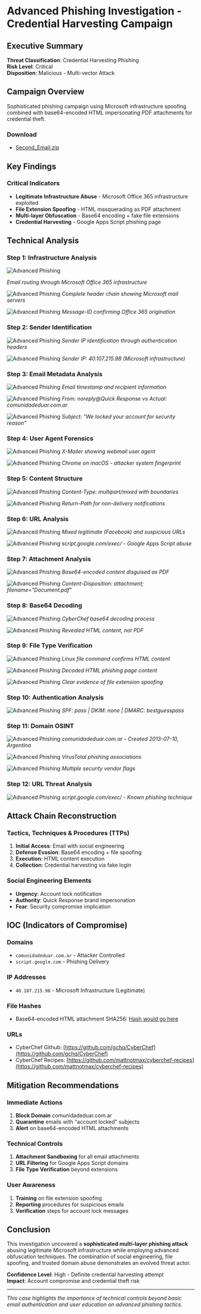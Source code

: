 # Advanced Phishing Investigation - Credential Harvesting Campaign

## Executive Summary

**Threat Classification**: Credential Harvesting Phishing  
**Risk Level**: Critical  
**Disposition**: Malicious - Multi-vector Attack

## Campaign Overview

Sophisticated phishing campaign using Microsoft infrastructure spoofing combined with base64-encoded HTML impersonating PDF attachments for credential theft.

### Download

- [Second_Email.zip](/1_SOC_Operations/TA577_Incident_Response/Email_Phishing_Analysis/Second_Email.zip)

## Key Findings

### Critical Indicators

- **Legitimate Infrastructure Abuse** - Microsoft Office 365 infrastructure exploited
- **File Extension Spoofing** - HTML masquerading as PDF attachment
- **Multi-layer Obfuscation** - Base64 encoding + fake file extensions
- **Credential Harvesting** - Google Apps Script phishing page

## Technical Analysis

### Step 1: Infrastructure Analysis

![Advanced Phishing](/1_SOC_Operations/TA577_Incident_Response//Email_Phishing_Analysis/assets/01_Second_Email_Analysis.png)

_Email routing through Microsoft Office 365 infrastructure_

![Advanced Phishing](/1_SOC_Operations/TA577_Incident_Response//Email_Phishing_Analysis/assets/02_Second_Email_Analysis.png)
_Complete header chain showing Microsoft mail servers_

![Advanced Phishing](/1_SOC_Operations/TA577_Incident_Response//Email_Phishing_Analysis/assets/03_Second_Email_Analysis.png)
_Message-ID confirming Office 365 origination_

### Step 2: Sender Identification

![Advanced Phishing](/1_SOC_Operations/TA577_Incident_Response//Email_Phishing_Analysis/assets/04_Second_Email_Analysis.png)
_Sender IP identification through authentication headers_

![Advanced Phishing](/1_SOC_Operations/TA577_Incident_Response//Email_Phishing_Analysis/assets/05_Second_Email_Analysis.png)
_Sender IP: 40.107.215.98 (Microsoft infrastructure)_

### Step 3: Email Metadata Analysis

![Advanced Phishing](/1_SOC_Operations/TA577_Incident_Response//Email_Phishing_Analysis/assets/06_Second_Email_Analysis.png)
_Email timestamp and recipient information_

![Advanced Phishing](/1_SOC_Operations/TA577_Incident_Response//Email_Phishing_Analysis/assets/07_Second_Email_Analysis.png)
_From: noreply@Quick Response vs Actual: comunidadeduar.com.ar_

![Advanced Phishing](/1_SOC_Operations/TA577_Incident_Response//Email_Phishing_Analysis/assets/08_Second_Email_Analysis.png)
_Subject: "We locked your account for security reason"_

### Step 4: User Agent Forensics

![Advanced Phishing](/1_SOC_Operations/TA577_Incident_Response//Email_Phishing_Analysis/assets/09_Second_Email_Analysis.png)
_X-Mailer showing webmail user agent_

![Advanced Phishing](/1_SOC_Operations/TA577_Incident_Response//Email_Phishing_Analysis/assets/10_Second_Email_Analysis.png)
_Chrome on macOS - attacker system fingerprint_

### Step 5: Content Structure

![Advanced Phishing](/1_SOC_Operations/TA577_Incident_Response//Email_Phishing_Analysis/assets/11_Second_Email_Analysis.png)
_Content-Type: multipart/mixed with boundaries_

![Advanced Phishing](/1_SOC_Operations/TA577_Incident_Response//Email_Phishing_Analysis/assets/12_Second_Email_Analysis.png)
_Return-Path for non-delivery notifications_

### Step 6: URL Analysis

![Advanced Phishing](/1_SOC_Operations/TA577_Incident_Response//Email_Phishing_Analysis/assets/13_Second_Email_Analysis.png)
_Mixed legitimate (Facebook) and suspicious URLs_

![Advanced Phishing](/1_SOC_Operations/TA577_Incident_Response//Email_Phishing_Analysis/assets/14_Second_Email_Analysis.png)
_script.google.com/exec/ - Google Apps Script abuse_

### Step 7: Attachment Analysis

![Advanced Phishing](/1_SOC_Operations/TA577_Incident_Response//Email_Phishing_Analysis/assets/15_Second_Email_Analysis.png)
_Base64-encoded content disguised as PDF_

![Advanced Phishing](/1_SOC_Operations/TA577_Incident_Response//Email_Phishing_Analysis/assets/16_Second_Email_Analysis.png)
_Content-Disposition: attachment; filename="Document.pdf"_

### Step 8: Base64 Decoding

![Advanced Phishing](/1_SOC_Operations/TA577_Incident_Response//Email_Phishing_Analysis/assets/17_Second_Email_Analysis.png)
_CyberChef base64 decoding process_

![Advanced Phishing](/1_SOC_Operations/TA577_Incident_Response//Email_Phishing_Analysis/assets/18_Second_Email_Analysis.png)
_Revealed HTML content, not PDF_

### Step 9: File Type Verification

![Advanced Phishing](/1_SOC_Operations/TA577_Incident_Response//Email_Phishing_Analysis/assets/19_Second_Email_Analysis.png)
_Linux file command confirms HTML content_

![Advanced Phishing](/1_SOC_Operations/TA577_Incident_Response//Email_Phishing_Analysis/assets/20_Second_Email_Analysis.png)
_Decoded HTML phishing page content_

![Advanced Phishing](/1_SOC_Operations/TA577_Incident_Response//Email_Phishing_Analysis/assets/21_Second_Email_Analysis.png)
_Clear evidence of file extension spoofing_

### Step 10: Authentication Analysis

![Advanced Phishing](/1_SOC_Operations/TA577_Incident_Response//Email_Phishing_Analysis/assets/22_Second_Email_Analysis.png)
_SPF: pass | DKIM: none | DMARC: bestguesspass_

### Step 11: Domain OSINT

![Advanced Phishing](/1_SOC_Operations/TA577_Incident_Response//Email_Phishing_Analysis/assets/23_Second_Email_Analysis.png)
_comunidadeduar.com.ar - Created 2013-07-10, Argentina_

![Advanced Phishing](/1_SOC_Operations/TA577_Incident_Response//Email_Phishing_Analysis/assets/24_Second_Email_Analysis.png)
_VirusTotal phishing associations_

![Advanced Phishing](/1_SOC_Operations/TA577_Incident_Response//Email_Phishing_Analysis/assets/25_Second_Email_Analysis.png)
_Multiple security vendor flags_

### Step 12: URL Threat Analysis

![Advanced Phishing](/1_SOC_Operations/TA577_Incident_Response//Email_Phishing_Analysis/assets/26_Second_Email_Analysis.png)
_script.google.com/exec/ - Known phishing technique_

## Attack Chain Reconstruction

### Tactics, Techniques & Procedures (TTPs)

1. **Initial Access**: Email with social engineering
2. **Defense Evasion**: Base64 encoding + file spoofing
3. **Execution**: HTML content execution
4. **Collection**: Credential harvesting via fake login

### Social Engineering Elements

- **Urgency**: Account lock notification
- **Authority**: Quick Response brand impersonation
- **Fear**: Security compromise implication

## IOC (Indicators of Compromise)

### Domains

- `comunidadeduar.com.ar` - Attacker Controlled
- `script.google.com` - Phishing Delivery

### IP Addresses

- `40.107.215.98` - Microsoft Infrastructure (Legitimate)

### File Hashes

- Base64-encoded HTML attachment SHA256: [Hash would go here](https://www.freecodecamp.org/news/what-is-base64-encoding/)

### URLs

- CyberChef Github: [https://github.com/gchq/CyberChef](https://github.com/gchq/CyberChef)
- CyberChef Recipes: [https://github.com/mattnotmax/cyberchef-recipes](https://github.com/mattnotmax/cyberchef-recipes)

## Mitigation Recommendations

### Immediate Actions

1. **Block Domain** comunidadeduar.com.ar
2. **Quarantine** emails with "account locked" subjects
3. **Alert** on base64-encoded HTML attachments

### Technical Controls

1. **Attachment Sandboxing** for all email attachments
2. **URL Filtering** for Google Apps Script domains
3. **File Type Verification** beyond extensions

### User Awareness

1. **Training** on file extension spoofing
2. **Reporting** procedures for suspicious emails
3. **Verification** steps for account lock messages

## Conclusion

This investigation uncovered a **sophisticated multi-layer phishing attack** abusing legitimate Microsoft infrastructure while employing advanced obfuscation techniques. The combination of social engineering, file spoofing, and trusted domain abuse demonstrates an evolved threat actor.

**Confidence Level**: High - Definite credential harvesting attempt  
**Impact**: Account compromise and credential theft risk

---

_This case highlights the importance of technical controls beyond basic email authentication and user education on advanced phishing tactics._
